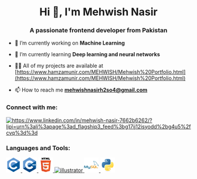 <h1 align="center">Hi 👋, I'm Mehwish Nasir</h1>
<h3 align="center">A passionate frontend developer from Pakistan</h3>

- 🔭 I’m currently working on **Machine Learning**

- 🌱 I’m currently learning **Deep learning and neural networks**

- 👨‍💻 All of my projects are available at [https://www.hamzamunir.com/MEHWISH/Mehwish%20Portfolio.html](https://www.hamzamunir.com/MEHWISH/Mehwish%20Portfolio.html)

- 📫 How to reach me **mehwishnasirh2so4@gmail.com**

<h3 align="left">Connect with me:</h3>
<p align="left">
<a href="https://linkedin.com/in/https://www.linkedin.com/in/mehwish-nasir-7662b6262/?lipi=urn%3ali%3apage%3ad_flagship3_feed%3bg17ij12isyodd%2bg4u5%2fcvq%3d%3d" target="blank"><img align="center" src="https://raw.githubusercontent.com/rahuldkjain/github-profile-readme-generator/master/src/images/icons/Social/linked-in-alt.svg" alt="https://www.linkedin.com/in/mehwish-nasir-7662b6262/?lipi=urn%3ali%3apage%3ad_flagship3_feed%3bg17ij12isyodd%2bg4u5%2fcvq%3d%3d" height="30" width="40" /></a>
</p>

<h3 align="left">Languages and Tools:</h3>
<p align="left"> <a href="https://www.cprogramming.com/" target="_blank" rel="noreferrer"> <img src="https://raw.githubusercontent.com/devicons/devicon/master/icons/c/c-original.svg" alt="c" width="40" height="40"/> </a> <a href="https://www.w3schools.com/cpp/" target="_blank" rel="noreferrer"> <img src="https://raw.githubusercontent.com/devicons/devicon/master/icons/cplusplus/cplusplus-original.svg" alt="cplusplus" width="40" height="40"/> </a> <a href="https://www.w3.org/html/" target="_blank" rel="noreferrer"> <img src="https://raw.githubusercontent.com/devicons/devicon/master/icons/html5/html5-original-wordmark.svg" alt="html5" width="40" height="40"/> </a> <a href="https://www.adobe.com/in/products/illustrator.html" target="_blank" rel="noreferrer"> <img src="https://www.vectorlogo.zone/logos/adobe_illustrator/adobe_illustrator-icon.svg" alt="illustrator" width="40" height="40"/> </a> <a href="https://www.mysql.com/" target="_blank" rel="noreferrer"> <img src="https://raw.githubusercontent.com/devicons/devicon/master/icons/mysql/mysql-original-wordmark.svg" alt="mysql" width="40" height="40"/> </a> <a href="https://www.python.org" target="_blank" rel="noreferrer"> <img src="https://raw.githubusercontent.com/devicons/devicon/master/icons/python/python-original.svg" alt="python" width="40" height="40"/> </a> </p>
